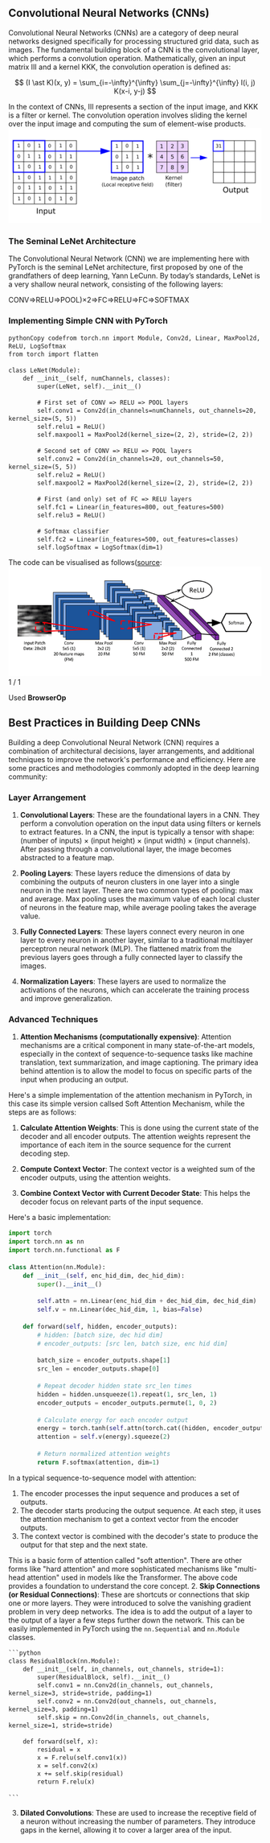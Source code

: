 ## Convolutional Neural Networks (CNNs)

Convolutional Neural Networks (CNNs) are a category of deep neural networks designed specifically for processing structured grid data, such as images. The fundamental building block of a CNN is the convolutional layer, which performs a convolution operation. Mathematically, given an input matrix III and a kernel KKK, the convolution operation is defined as:

$$ (I \ast K)(x, y) = \sum_{i=-\infty}^{\infty} \sum_{j=-\infty}^{\infty} I(i, j) K(x-i, y-j) $$

In the context of CNNs, III represents a section of the input image, and KKK is a filter or kernel. The convolution operation involves sliding the kernel over the input image and computing the sum of element-wise products.
![Alt text](image.png)





### The Seminal LeNet Architecture

The Convolutional Neural Network (CNN) we are implementing here with PyTorch is the seminal LeNet architecture, first proposed by one of the grandfathers of deep learning, Yann LeCunn. By today’s standards, LeNet is a very shallow neural network, consisting of the following layers:


CONV⇒RELU⇒POOL)×2⇒FC⇒RELU⇒FC⇒SOFTMAX

### Implementing Simple CNN with PyTorch

```
pythonCopy codefrom torch.nn import Module, Conv2d, Linear, MaxPool2d, ReLU, LogSoftmax
from torch import flatten

class LeNet(Module):
    def __init__(self, numChannels, classes):
        super(LeNet, self).__init__()

        # First set of CONV => RELU => POOL layers
        self.conv1 = Conv2d(in_channels=numChannels, out_channels=20, kernel_size=(5, 5))
        self.relu1 = ReLU()
        self.maxpool1 = MaxPool2d(kernel_size=(2, 2), stride=(2, 2))

        # Second set of CONV => RELU => POOL layers
        self.conv2 = Conv2d(in_channels=20, out_channels=50, kernel_size=(5, 5))
        self.relu2 = ReLU()
        self.maxpool2 = MaxPool2d(kernel_size=(2, 2), stride=(2, 2))

        # First (and only) set of FC => RELU layers
        self.fc1 = Linear(in_features=800, out_features=500)
        self.relu3 = ReLU()

        # Softmax classifier
        self.fc2 = Linear(in_features=500, out_features=classes)
        self.logSoftmax = LogSoftmax(dim=1)
```
The code can be visualised as follows([source](https://www.researchgate.net/publication/318972455_Automated_Breast_Ultrasound_Lesions_Detection_Using_Convolutional_Neural_Networks):
![Image](../Images/pytorch_cnn_lenet.webp "The architecture of simple LeNet CNN for image classification ")
1 / 1

Used **BrowserOp**

## Best Practices in Building Deep CNNs

Building a deep Convolutional Neural Network (CNN) requires a combination of architectural decisions, layer arrangements, and additional techniques to improve the network's performance and efficiency. Here are some practices and methodologies commonly adopted in the deep learning community:

### Layer Arrangement

1.  **Convolutional Layers**: These are the foundational layers in a CNN. They perform a convolution operation on the input data using filters or kernels to extract features. In a CNN, the input is typically a tensor with shape: (number of inputs) × (input height) × (input width) × (input channels). After passing through a convolutional layer, the image becomes abstracted to a feature map.
    
2.  **Pooling Layers**: These layers reduce the dimensions of data by combining the outputs of neuron clusters in one layer into a single neuron in the next layer. There are two common types of pooling: max and average. Max pooling uses the maximum value of each local cluster of neurons in the feature map, while average pooling takes the average value.
    
3.  **Fully Connected Layers**: These layers connect every neuron in one layer to every neuron in another layer, similar to a traditional multilayer perceptron neural network (MLP). The flattened matrix from the previous layers goes through a fully connected layer to classify the images.
    
4.  **Normalization Layers**: These layers are used to normalize the activations of the neurons, which can accelerate the training process and improve generalization.
    

### Advanced Techniques

1.  **Attention Mechanisms (computationally expensive)**: Attention mechanisms are a critical component in many state-of-the-art models, especially in the context of sequence-to-sequence tasks like machine translation, text summarization, and image captioning. The primary idea behind attention is to allow the model to focus on specific parts of the input when producing an output.

Here's a simple implementation of the attention mechanism in PyTorch, in this case its simple version callsed Soft Attention Mechanism, while the steps are as follows:



1.  **Calculate Attention Weights**: This is done using the current state of the decoder and all encoder outputs. The attention weights represent the importance of each item in the source sequence for the current decoding step.
    
2.  **Compute Context Vector**: The context vector is a weighted sum of the encoder outputs, using the attention weights.
    
3.  **Combine Context Vector with Current Decoder State**: This helps the decoder focus on relevant parts of the input sequence.
    

Here's a basic implementation:

```python
import torch
import torch.nn as nn
import torch.nn.functional as F

class Attention(nn.Module):
    def __init__(self, enc_hid_dim, dec_hid_dim):
        super().__init__()
        
        self.attn = nn.Linear(enc_hid_dim + dec_hid_dim, dec_hid_dim)
        self.v = nn.Linear(dec_hid_dim, 1, bias=False)

    def forward(self, hidden, encoder_outputs):
        # hidden: [batch size, dec hid dim]
        # encoder_outputs: [src len, batch size, enc hid dim]

        batch_size = encoder_outputs.shape[1]
        src_len = encoder_outputs.shape[0]

        # Repeat decoder hidden state src_len times
        hidden = hidden.unsqueeze(1).repeat(1, src_len, 1)
        encoder_outputs = encoder_outputs.permute(1, 0, 2)
        
        # Calculate energy for each encoder output
        energy = torch.tanh(self.attn(torch.cat((hidden, encoder_outputs), dim=2)))
        attention = self.v(energy).squeeze(2)
        
        # Return normalized attention weights
        return F.softmax(attention, dim=1)


```

In a typical sequence-to-sequence model with attention:

1.  The encoder processes the input sequence and produces a set of outputs.
2.  The decoder starts producing the output sequence. At each step, it uses the attention mechanism to get a context vector from the encoder outputs.
3.  The context vector is combined with the decoder's state to produce the output for that step and the next state.

This is a basic form of attention called "soft attention". There are other forms like "hard attention" and more sophisticated mechanisms like "multi-head attention" used in models like the Transformer. The above code provides a foundation to understand the core concept.
2.  **Skip Connections (or Residual Connections)**: These are shortcuts or connections that skip one or more layers. They were introduced to solve the vanishing gradient problem in very deep networks. The idea is to add the output of a layer to the output of a layer a few steps further down the network. This can be easily implemented in PyTorch using the `nn.Sequential` and `nn.Module` classes.
    
    ```python
    class ResidualBlock(nn.Module):
        def __init__(self, in_channels, out_channels, stride=1):
            super(ResidualBlock, self).__init__()
            self.conv1 = nn.Conv2d(in_channels, out_channels, kernel_size=3, stride=stride, padding=1)
            self.conv2 = nn.Conv2d(out_channels, out_channels, kernel_size=3, padding=1)
            self.skip = nn.Conv2d(in_channels, out_channels, kernel_size=1, stride=stride)
    
        def forward(self, x):
            residual = x
            x = F.relu(self.conv1(x))
            x = self.conv2(x)
            x += self.skip(residual)
            return F.relu(x)
    
    ```
    
3.  **Dilated Convolutions**: These are used to increase the receptive field of a neuron without increasing the number of parameters. They introduce gaps in the kernel, allowing it to cover a larger area of the input.